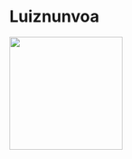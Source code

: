 # Luiznunvoa
<img height="200em" src="https://github-readme-stats.vercel.app/api/top-langs/?username=Luiznunvoa&layout=compact&langs_count=7&theme=dracula"/>
</a>